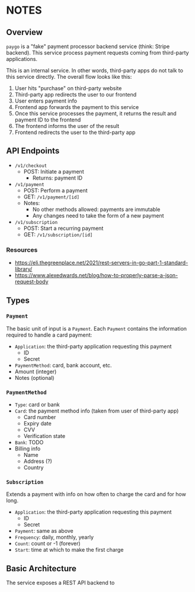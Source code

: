 # NOTES

## Overview

`paygo` is a "fake" payment processor backend service (think: Stripe backend). This service process payment requests coming from third-party applications.

This is an internal service. In other words, third-party apps do not talk to this service directly. The overall flow looks like this:

1. User hits "purchase" on third-party website
2. Third-party app redirects the user to our frontend
3. User enters payment info
4. Frontend app forwards the payment to this service
5. Once this service processes the payment, it returns the result and payment ID to the frontend
6. The frontend informs the user of the result
7. Frontend redirects the user to the third-party app

## API Endpoints

* `/v1/checkout`
  * POST: Initiate a payment
    * Returns: payment ID
* `/v1/payment`
  * POST: Perform a payment
  * GET: `/v1/payment/[id]`
  * Notes:
    * No other methods allowed: payments are immutable
    * Any changes need to take the form of a new payment
* `/v1/subscription`
  * POST: Start a recurring payment
  * GET: `/v1/subscription/[id]`

### Resources

* https://eli.thegreenplace.net/2021/rest-servers-in-go-part-1-standard-library/
* https://www.alexedwards.net/blog/how-to-properly-parse-a-json-request-body

## Types

### `Payment`

The basic unit of input is a `Payment`. Each `Payment` contains the information required to handle a card payment:

* `Application`: the third-party application requesting this payment
  * ID
  * Secret
* `PaymentMethod`: card, bank account, etc.
* Amount (integer)
* Notes (optional)

### `PaymentMethod`

* `Type`: card or bank
* `Card`: the payment method info (taken from user of third-party app)
  * Card number
  * Expiry date
  * CVV
  * Verification state
* `Bank`: TODO
* Billing info
  * Name
  * Address (?)
  * Country

### `Subscription`

Extends a payment with info on how often to charge the card and for how long.

* `Application`: the third-party application requesting this payment
    * ID
    * Secret
* `Payment`: same as above
* `Frequency`: daily, monthly, yearly
* `Count`: count or -1 (forever)
* `Start`: time at which to make the first charge

## Basic Architecture

The service exposes a REST API backend to
